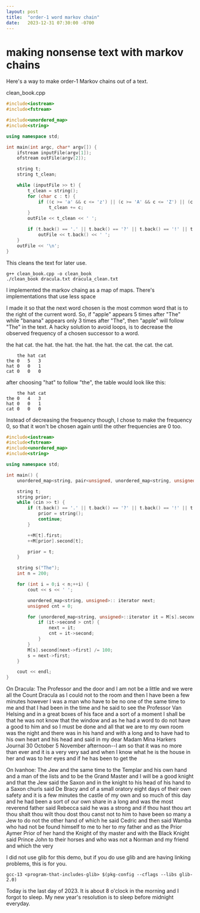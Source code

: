 ```yaml
---
layout: post
title:  "order-1 word markov chain"
date:   2023-12-31 07:30:00 -0700
---
```


# making nonsense text with markov chains

Here's a way to make order-1 Markov chains out of a text.

clean_book.cpp
```c++
#include<iostream>
#include<fstream>

#include<unordered_map>
#include<string>

using namespace std;

int main(int argc, char* argv[]) {
	ifstream inputFile(argv[1]);
	ofstream outFile(argv[2]);

	string t;
	string t_clean;

	while (inputFile >> t) {
		t_clean = string();
		for (char c : t) {
			if ((c >= 'a' && c <= 'z') || (c >= 'A' && c <= 'Z') || (c >= '0' && c <= '9') || c == '\'' || c == '-')
				t_clean += c;
		}
		outFile << t_clean << ' ';

		if (t.back() == '.' || t.back() == '?' || t.back() == '!' || t.back() == ';' || t.back() == ':')
			outFile << t.back() << ' ';
	}
	outFile << '\n';
}
```


This cleans the text for later use. 
```
g++ clean_book.cpp -o clean_book
./clean_book dracula.txt dracula_clean.txt
```

I implemented the markov chaing as a map of maps. There's implementations that use less space

I made it so that the next word chosen is the most common word that is to the right of the current word.
So, if "apple" appears 5 times after "The" while "banana" appears only 3 times after "The", then "apple" will follow "The" in the text.
A hacky solution to avoid loops, is to decrease the observed frequency of a chosen successor to a word.


the hat cat.
the hat. the hat. the hat. the hat.
the cat. the cat. the cat.
```
	the	hat	cat
the	0	5	3
hat	0	0	1
cat	0	0	0
```

after choosing "hat" to follow "the", the table would look like this:
```
	the	hat	cat
the	0	4	3
hat	0	0	1
cat	0	0	0
```

Instead of decreasing the frequency though, I chose to make the frequency 0, so that it won't be chosen again until the other frequencies are 0 too.

```c++
#include<iostream>
#include<fstream>
#include<unordered_map>
#include<string>

using namespace std;

int main() {
	unordered_map<string, pair<unsigned, unordered_map<string, unsigned> > > M;

	string t;
	string prior;
	while (cin >> t) {
		if (t.back() == '.' || t.back() == '?' || t.back() == '!' || t.back() == ';' || t.back() == ':') {
			prior = string();
			continue;
		}

		++M[t].first;
		++M[prior].second[t];

		prior = t;
	}

	string s("The");
	int n = 200;

	for (int i = 0;i < n;++i) {
		cout << s << ' ';

		unordered_map<string, unsigned>:: iterator next;
		unsigned cnt = 0;

		for (unordered_map<string, unsigned>::iterator it = M[s].second.begin();it != M[s].second.end();++it) {
			if (it->second > cnt) {
				next = it;
				cnt = it->second;
			}
		}
		M[s].second[next->first] /= 100;
		s = next->first;
	}

	cout << endl;
}
```

On Dracula:
The Professor and the door and I am not be a little and we were all the Count Dracula as I could not to the room and then I have been a few minutes however I was a man who have to be no one of the same time to me and that I had been in the time and he said to see the Professor Van Helsing and in a great boxes of his face and a sort of a moment I shall be that he was not know that the window and as he had a word to do not have a good to him and so I must be done and all that we are to my own room was the night and there was in his hand and with a long and to have had to his own heart and his head and said in my dear Madam Mina Harkers Journal 30 October 5 November afternoon--I am so that it was no more than ever and it is a very very sad and when I know what he is the house in her and was to her eyes and if he has been to get the 

On Ivanhoe:
The Jew and the same time to the Templar and his own hand and a man of the lists and to be the Grand Master and I will be a good knight and that the Jew said the Saxon and in the knight to his head of his hand to a Saxon churls said De Bracy and of a small oratory eight days of their own safety and it is a few minutes the castle of my own and so much of this day and he had been a sort of our own share in a long and was the most reverend father said Rebecca said he was a strong and if thou hast thou art thou shalt thou wilt thou dost thou canst not to him to have been so many a Jew to do not the other hand of which he said Cedric and then said Wamba who had not be found himself to me to her to my father and as the Prior Aymer Prior of her hand the Knight of thy master and with the Black Knight said Prince John to their horses and who was not a Norman and my friend and which the very 





I did not use glib for this demo, but if you do use glib and are having linking problems, this is for you.
```
gcc-13 <program-that-includes-glib> $(pkg-config --cflags --libs glib-2.0)
```

Today is the last day of 2023. It is about 8 o'clock in the morning and I forgot to sleep. My new year's resolution is to sleep before midnight everyday.
